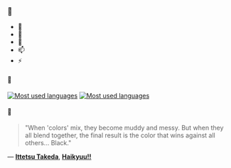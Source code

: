 ### 👋

- 🔭
- 🌱
- 💬
- 📫
- ⚡

#### 🧏

[![Most used languages](https://github-readme-stats-aynah.vercel.app/api/top-langs/?username=aynh&theme=solarized-dark&langs_count=6&layout=compact&hide_title=true)](https://github.com/anuraghazra/github-readme-stats#gh-dark-mode-only)
[![Most used languages](https://github-readme-stats-aynah.vercel.app/api/top-langs/?username=aynh&theme=solarized-light&langs_count=6&layout=compact&hide_title=true)](https://github.com/anuraghazra/github-readme-stats#gh-light-mode-only)

#### 💬

> "When 'colors' mix, they become muddy and messy. But when they all blend together, the final result is the color that wins against all others... Black."

&mdash; [**Ittetsu Takeda**](https://myanimelist.net/character.php?q=Ittetsu%20Takeda&cat=character), [**Haikyuu!!**](https://myanimelist.net/search/all?q=Haikyuu!!&cat=all)
